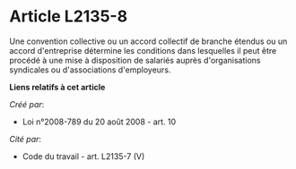 # Article L2135-8

Une convention collective ou un accord collectif de branche étendus ou un accord d'entreprise détermine les conditions dans
lesquelles il peut être procédé à une mise à disposition de salariés auprès d'organisations syndicales ou d'associations
d'employeurs.

**Liens relatifs à cet article**

_Créé par_:

  - Loi n°2008-789 du 20 août 2008 - art. 10

_Cité par_:

  - Code du travail - art. L2135-7 (V)
